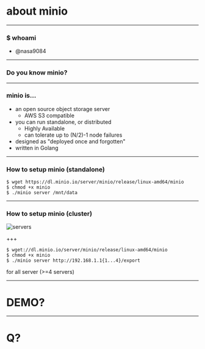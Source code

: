 # about minio

---

### $ whoami

* @nasa9084

---

### Do you know minio?

---

### minio is...

* an open source object storage server
  * AWS S3 compatible
* you can run standalone, or distributed
  * Highly Available
  * can tolerate up to (N/2)-1 node failures
* designed as "deployed once and forgotten"
* written in Golang

---

### How to setup minio (standalone)

``` shell
$ wget https://dl.minio.io/server/minio/release/linux-amd64/minio
$ chmod +x minio
$ ./minio server /mnt/data
```

---

### How to setup minio (cluster)

![servers](assets/image/distributed_minio.png)

+++

``` shell
$ wget://dl.minio.io/server/minio/release/linux-amd64/minio
$ chmod +x minio
$ ./minio server http://192.168.1.1{1...4}/export
```

for all server (>=4 servers)

---

# DEMO?

---

# Q?
